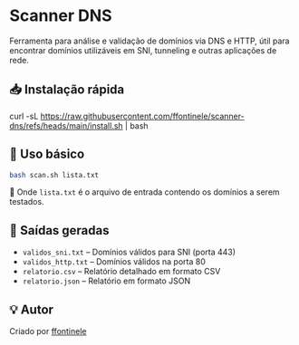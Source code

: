 
# Scanner DNS

Ferramenta para análise e validação de domínios via DNS e HTTP, útil para encontrar domínios utilizáveis em SNI, tunneling e outras aplicações de rede.

## 📥 Instalação rápida

curl -sL https://raw.githubusercontent.com/ffontinele/scanner-dns/refs/heads/main/install.sh | bash

## 🚀 Uso básico

```bash
bash scan.sh lista.txt
```

📄 Onde `lista.txt` é o arquivo de entrada contendo os domínios a serem testados.

## 📁 Saídas geradas

- `validos_sni.txt` – Domínios válidos para SNI (porta 443)
- `validos_http.txt` – Domínios válidos na porta 80
- `relatorio.csv` – Relatório detalhado em formato CSV
- `relatorio.json` – Relatório em formato JSON

## 💡 Autor

Criado por [ffontinele](https://github.com/ffontinele)
